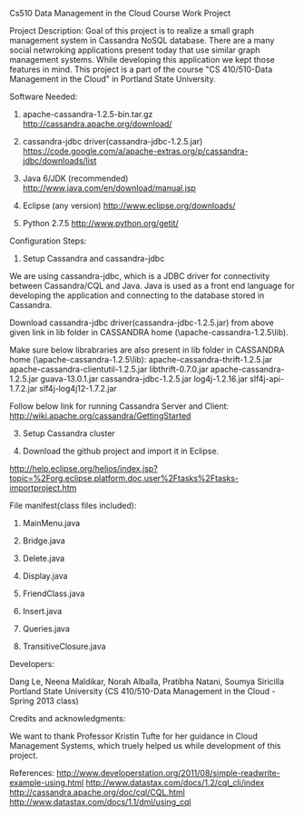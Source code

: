 Cs510 Data Management in the Cloud Course Work Project

Project Description: 
Goal of this project is to realize a small graph management system in Cassandra NoSQL database. 
There are a many social netwroking applications present today that use similar graph management systems. While developing this application we kept those features in mind.
This project is a part of the course "CS 410/510-Data Management in the Cloud" in Portland State University.


Software Needed:

1. apache-cassandra-1.2.5-bin.tar.gz
http://cassandra.apache.org/download/

2. cassandra-jdbc driver(cassandra-jdbc-1.2.5.jar)
https://code.google.com/a/apache-extras.org/p/cassandra-jdbc/downloads/list

3. Java 6/JDK (recommended)
http://www.java.com/en/download/manual.jsp

4. Eclipse (any version)
http://www.eclipse.org/downloads/

5. Python 2.7.5
http://www.python.org/getit/


Configuration Steps:

1. Setup  Cassandra and cassandra-jdbc

We are using cassandra-jdbc, which is a JDBC driver for connectivity between Cassandra/CQL and Java.
Java is used as a front end language for developing the application and connecting to the database stored in Cassandra.

Download cassandra-jdbc driver(cassandra-jdbc-1.2.5.jar) from above given link in lib folder in CASSANDRA home (\apache-cassandra-1.2.5\lib).

Make sure below librabraries are also present in lib folder in CASSANDRA home (\apache-cassandra-1.2.5\lib):
apache-cassandra-thrift-1.2.5.jar
apache-cassandra-clientutil-1.2.5.jar
libthrift-0.7.0.jar
apache-cassandra-1.2.5.jar
guava-13.0.1.jar
cassandra-jdbc-1.2.5.jar
log4j-1.2.16.jar
slf4j-api-1.7.2.jar
slf4j-log4j12-1.7.2.jar

Follow below link for running Cassandra Server and Client:
http://wiki.apache.org/cassandra/GettingStarted

3. Setup Cassandra cluster


2. Download the github project and import it in Eclipse.

http://help.eclipse.org/helios/index.jsp?topic=%2Forg.eclipse.platform.doc.user%2Ftasks%2Ftasks-importproject.htm


File manifest(class files included):
1. MainMenu.java

2. Bridge.java

3. Delete.java

4. Display.java

5. FriendClass.java

6. Insert.java

7. Queries.java

8. TransitiveClosure.java


Developers:

Dang Le, Neena Maldikar, Norah Alballa, Pratibha Natani, Soumya Siricilla
Portland State University (CS 410/510-Data Management in the Cloud  - Spring 2013 class)

Credits and acknowledgments:

We want to thank Professor Kristin Tufte for her guidance in Cloud Management Systems, which truely helped us while development of this project.

References:
http://www.developerstation.org/2011/08/simple-readwrite-example-using.html
http://www.datastax.com/docs/1.2/cql_cli/index
http://cassandra.apache.org/doc/cql/CQL.html
http://www.datastax.com/docs/1.1/dml/using_cql
